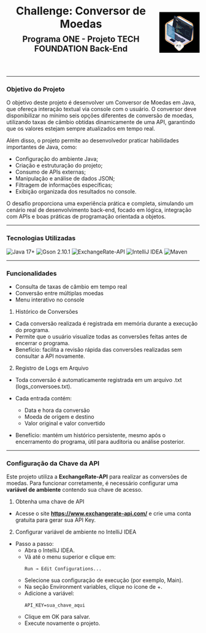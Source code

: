 <div align="center" style="display: flex; flex-direction: row; align-items: center; justify-content: center; gap: 10px;">
  <div>
    <h1 style="margin: 0;"> Challenge: Conversor de Moedas</h1>
    <h2 align="center" style="margin-top: 10px;">Programa ONE - Projeto TECH FOUNDATION Back-End</h2>
  </div>
  <div style="display: flex; align-items: center; justify-content: center; height: 200px;">
    <img src="./assets/badge black-conversor.png" alt="Badge ONE" width="150">
  </div>
</div>

___

### Objetivo do Projeto

O objetivo deste projeto é desenvolver um Conversor de Moedas em Java, que ofereça interação textual via console com o usuário. O conversor deve disponibilizar no mínimo seis opções diferentes de conversão de moedas, utilizando taxas de câmbio obtidas dinamicamente de uma API, garantindo que os valores estejam sempre atualizados em tempo real.

Além disso, o projeto permite ao desenvolvedor praticar habilidades importantes de Java, como:
- Configuração do ambiente Java;
- Criação e estruturação do projeto;
- Consumo de APIs externas;
- Manipulação e análise de dados JSON;
- Filtragem de informações específicas;
- Exibição organizada dos resultados no console.

O desafio proporciona uma experiência prática e completa, simulando um cenário real de desenvolvimento back-end, focado em lógica, integração com APIs e boas práticas de programação orientada a objetos.

--- 
### Tecnologias Utilizadas

<p>
  <img src="https://img.shields.io/badge/Java-17+-orange?style=for-the-badge&logo=java&logoColor=white" alt="Java 17+">
  <img src="https://img.shields.io/badge/Gson-2.10.1-blue?style=for-the-badge" alt="Gson 2.10.1">
  <img src="https://img.shields.io/badge/ExchangeRate--API-lightgrey?style=for-the-badge" alt="ExchangeRate-API">
  <img src="https://img.shields.io/badge/IntelliJ%20IDEA-2023.2-purple?style=for-the-badge&logo=intellij-idea&logoColor=white" alt="IntelliJ IDEA">
  <img src="https://img.shields.io/badge/Maven-3.9.0-red?style=for-the-badge&logo=apachemaven&logoColor=white" alt="Maven">
</p>

---
### Funcionalidades 

- Consulta de taxas de câmbio em tempo real
- Conversão entre múltiplas moedas
- Menu interativo no console

1. Histórico de Conversões

- Cada conversão realizada é registrada em memória durante a execução do programa.
- Permite que o usuário visualize todas as conversões feitas antes de encerrar o programa.
- Benefício: facilita a revisão rápida das conversões realizadas sem consultar a API novamente.

2. Registro de Logs em Arquivo

- Toda conversão é automaticamente registrada em um arquivo .txt (logs_conversoes.txt).
- Cada entrada contém:
  - Data e hora da conversão
  - Moeda de origem e destino
  - Valor original e valor convertido

- Benefício: mantém um histórico persistente, mesmo após o encerramento do programa, útil para auditoria ou análise posterior.

---
### Configuração da Chave da API

Este projeto utiliza a **ExchangeRate-API** para realizar as conversões de moedas.
Para funcionar corretamente, é necessário configurar uma **variável de ambiente** contendo sua chave de acesso.

1. Obtenha uma chave de API
- Acesse o site **https://www.exchangerate-api.com/** e crie uma conta gratuita para gerar sua API Key.

2. Configurar variável de ambiente no IntelliJ IDEA
- Passo a passo:
  - Abra o IntelliJ IDEA.
  - Vá até o menu superior e clique em:
    ````bach
    Run → Edit Configurations...
    ````
  - Selecione sua configuração de execução (por exemplo, Main).
  - Na seção Environment variables, clique no ícone de +.
  - Adicione a variável:
    ````bach
    API_KEY=sua_chave_aqui
    ````
  - Clique em OK para salvar.
  - Execute novamente o projeto.